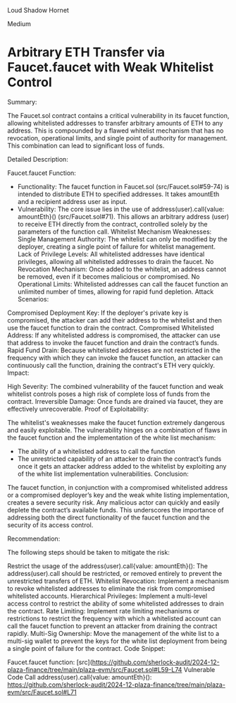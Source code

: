 Loud Shadow Hornet

Medium

# Arbitrary ETH Transfer via Faucet.faucet with Weak Whitelist Control

Summary:

The Faucet.sol contract contains a critical vulnerability in its faucet function, allowing whitelisted addresses to transfer arbitrary amounts of ETH to any address. This is compounded by a flawed whitelist mechanism that has no revocation, operational limits, and single point of authority for management. This combination can lead to significant loss of funds.

Detailed Description:

Faucet.faucet Function:
* Functionality: The faucet function in Faucet.sol (src/Faucet.sol#59-74) is intended to distribute ETH to specified addresses. It takes amountEth and a recipient address user as input.
* Vulnerability: The core issue lies in the use of address(user).call{value: amountEth}() (src/Faucet.sol#71). This allows an arbitrary address (user) to receive ETH directly from the contract, controlled solely by the parameters of the function call.
Whitelist Mechanism Weaknesses:
Single Management Authority: The whitelist can only be modified by the deployer, creating a single point of failure for whitelist management.
Lack of Privilege Levels: All whitelisted addresses have identical privileges, allowing all whitelisted addresses to drain the faucet.
No Revocation Mechanism: Once added to the whitelist, an address cannot be removed, even if it becomes malicious or compromised.
No Operational Limits: Whitelisted addresses can call the faucet function an unlimited number of times, allowing for rapid fund depletion.
Attack Scenarios:

Compromised Deployment Key: If the deployer's private key is compromised, the attacker can add their address to the whitelist and then use the faucet function to drain the contract.
Compromised Whitelisted Address: If any whitelisted address is compromised, the attacker can use that address to invoke the faucet function and drain the contract’s funds.
Rapid Fund Drain: Because whitelisted addresses are not restricted in the frequency with which they can invoke the faucet function, an attacker can continuously call the function, draining the contract's ETH very quickly.
Impact:

High Severity: The combined vulnerability of the faucet function and weak whitelist controls poses a high risk of complete loss of funds from the contract.
Irreversible Damage: Once funds are drained via faucet, they are effectively unrecoverable.
Proof of Exploitability:

The whitelist's weaknesses make the faucet function extremely dangerous and easily exploitable. The vulnerability hinges on a combination of flaws in the faucet function and the implementation of the white list mechanism:

* The ability of a whitelisted address to call the function
* The unrestricted capability of an attacker to drain the contract’s funds once it gets an attacker address added to the whitelist by exploiting any of the white list implementation vulnerabilities.
Conclusion:

The faucet function, in conjunction with a compromised whitelisted address or a compromised deployer’s key and the weak white listing implementation, creates a severe security risk. Any malicious actor can quickly and easily deplete the contract’s available funds. This underscores the importance of addressing both the direct functionality of the faucet function and the security of its access control.

Recommendation:

The following steps should be taken to mitigate the risk:

Restrict the usage of the address(user).call{value: amountEth}(): The address(user).call should be restricted, or removed entirely to prevent the unrestricted transfers of ETH.
Whitelist Revocation: Implement a mechanism to revoke whitelisted addresses to eliminate the risk from compromised whitelisted accounts.
Hierarchical Privileges: Implement a multi-level access control to restrict the ability of some whitelisted addresses to drain the contract.
Rate Limiting: Implement rate limiting mechanisms or restrictions to restrict the frequency with which a whitelisted account can call the faucet function to prevent an attacker from draining the contract rapidly.
Multi-Sig Ownership: Move the management of the white list to a multi-sig wallet to prevent the keys for the white list deployment from being a single point of failure for the contract.
Code Snippet:

Faucet.faucet function: [src](https://github.com/sherlock-audit/2024-12-plaza-finance/tree/main/plaza-evm/src/Faucet.sol#L59-L74
Vulnerable Code Call address(user).call{value: amountEth}(): https://github.com/sherlock-audit/2024-12-plaza-finance/tree/main/plaza-evm/src/Faucet.sol#L71